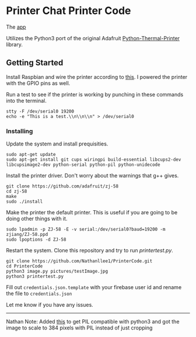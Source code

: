 # Printer Chat Printer Code

The [app](https://github.com/Nathanllee1/PrintChatApp)

Utilizes the Python3 port of the original Adafruit [Python-Thermal-Printer](https://github.com/adafruit/Python-Thermal-Printer) library.

## Getting Started

Install Raspbian and wire the printer according to [this](https://learn.adafruit.com/networked-thermal-printer-using-cups-and-raspberry-pi/connect-and-configure-printer). I powered the printer with the GPIO pins as well.

Run a test to see if the printer is working by punching in these commands into the terminal.

```
stty -F /dev/serial0 19200
echo -e "This is a test.\\n\\n\\n" > /dev/serial0
```

### Installing

Update the system and install prequisities.

```
sudo apt-get update
sudo apt-get install git cups wiringpi build-essential libcups2-dev libcupsimage2-dev python-serial python-pil python-unidecode
```

Install the printer driver. Don't worry about the warnings that g++ gives.

```
git clone https://github.com/adafruit/zj-58
cd zj-58
make
sudo ./install
```

Make the printer the default printer. This is useful if you are going to be doing other things with it.

```
sudo lpadmin -p ZJ-58 -E -v serial:/dev/serial0?baud=19200 -m zjiang/ZJ-58.ppd
sudo lpoptions -d ZJ-58
```

Restart the system. Clone this repository and try to run *printertest.py*.

```
git clone https://github.com/Nathanllee1/PrinterCode.git
cd PrinterCode
python3 image.py pictures/testImage.jpg
python3 printertest.py
```

Fill out ```credentials.json.template``` with your firebase user id and rename the file to ```credentials.json```

Let me know if you have any issues.

-------------------------------------------------

Nathan Note: Added [this](https://github.com/adafruit/Python-Thermal-Printer/pull/39) to get PIL compatible with python3 and got the image to scale to 384 pixels with PIL instead of just cropping
